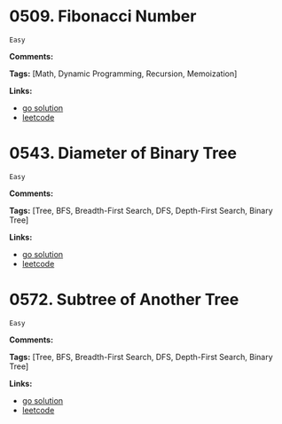 # 0509. Fibonacci Number

    Easy

**Comments:**

**Tags:** [Math, Dynamic Programming, Recursion, Memoization]

**Links:**
- [go solution](./0509-fibonacci-number.go)
- [leetcode](https://leetcode.com/problems/fibonacci-number/)

# 0543. Diameter of Binary Tree

    Easy

**Comments:**

**Tags:** [Tree, BFS, Breadth-First Search, DFS, Depth-First Search, Binary Tree]

**Links:**
- [go solution](./0543-diameter-of-binary-tree.go)
- [leetcode](https://leetcode.com/problems/diameter-of-binary-tree/)

# 0572. Subtree of Another Tree

    Easy

**Comments:**

**Tags:** [Tree, BFS, Breadth-First Search, DFS, Depth-First Search, Binary Tree]

**Links:**
- [go solution](./0572-subtree-of-another-tree.go)
- [leetcode](https://leetcode.com/problems/subtree-of-another-tree/)
